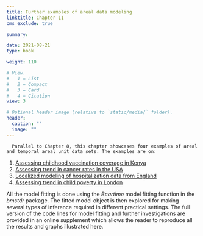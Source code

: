 ```yaml
---
title: Further examples of areal data modeling
linktitle: Chapter 11
cms_exclude: true

summary: 

date: 2021-08-21
type: book

weight: 110

# View.
#   1 = List
#   2 = Compact
#   3 = Card
#   4 = Citation
view: 3

# Optional header image (relative to `static/media/` folder).
header:
  caption: ""
  image: ""
---
```

      Parallel to Chapter 8, this chapter showcases four examples of areal and temporal areal unit data sets. The examples are on: 

<ol>
<li> <a href="../Rcode/Chap11_Kenya.html"> Assessing childhood vaccination coverage in Kenya </a>
<li>  <a href="../Rcode/Chap11_USA.html"> Assessing trend in cancer rates in the USA </a>
<li>  <a href="../Rcode/Chap11_eng.html"> Localized modeling of hospitalization data from England </a>
<li> <a href="../Rcode/Chap11_london.html"> Assessing trend in child poverty in London </a>
</ol>
<p>
    All the model fitting  is done using the  <i>Bcartime</i> model fitting function in the  <i>bmstdr</i> package.
The fitted model object is then explored for making several types of inference required
in different practical settings. The full version of the
code lines for model fitting and further investigations   are provided in an online supplement which allows
the reader  to reproduce all the results and graphs illustrated here.
